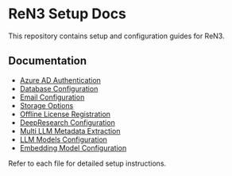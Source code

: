 # ReN3 Setup Docs

This repository contains setup and configuration guides for ReN3.

## Documentation

- [Azure AD Authentication](azure_ad_authentication.md)
- [Database Configuration](database_configuration.md)
- [Email Configuration](email_configuration.md)
- [Storage Options](storage_options.md)
- [Offline License Registration](offline_license_registration.md)
- [DeepResearch Configuration](deepresearch.md)
- [Multi LLM Metadata Extraction](multi_llm_metadata_extraction.md)
- [LLM Models Configuration](llm_models_configuration.md)
- [Embedding Model Configuration](embedding_model_configuration.md)

Refer to each file for detailed setup instructions.